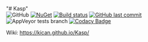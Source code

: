 "# Kasp"   
![GitHub](https://img.shields.io/github/license/mashape/apistatus.svg)
[![NuGet](https://img.shields.io/nuget/v/Kasp.Core.svg)](https://www.nuget.org/packages/Kasp.Core/)
[![Build status](https://ci.appveyor.com/api/projects/status/nqd9pxg225u5xxcd?svg=true)](https://ci.appveyor.com/project/mo3in/kasp)
[![GitHub last commit](https://img.shields.io/github/last-commit/mo3in/Kasp.svg)](https://github.com/mo3in/Kasp)
![AppVeyor tests branch](https://img.shields.io/appveyor/tests/mo3in/kasp/master.svg)
[![Codacy Badge](https://api.codacy.com/project/badge/Grade/bf005e6a86fe425bae41918996a302cf)](https://www.codacy.com/app/mo3in/Kasp?utm_source=github.com&amp;utm_medium=referral&amp;utm_content=mo3in/Kasp&amp;utm_campaign=Badge_Grade)  

Wiki: https://kican.github.io/Kasp/